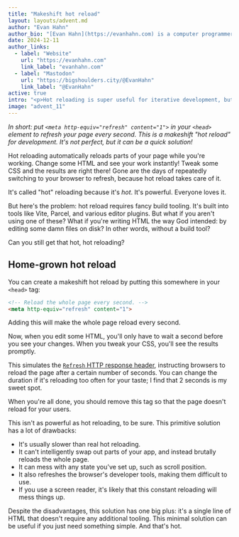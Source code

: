 ```yaml
---
title: "Makeshift hot reload"
layout: layouts/advent.md
author: "Evan Hahn"
author_bio: "[Evan Hahn](https://evanhahn.com) is a computer programmer. He's worked in security at [Signal](https://signal.org), the encrypted messenger, and on [Helmet](https://helmetjs.github.io/), a Node security module. He's worked on non-profit peer-to-peer software at [Awana Digital](https://awana.digital). He's written a couple of JavaScript books, such as [Express in Action](https://www.manning.com/books/express-in-action). He loves a good panini."
date: 2024-12-11
author_links:
  - label: "Website"
    url: "https://evanhahn.com"
    link_label: "evanhahn.com"
  - label: "Mastodon"
    url: "https://bigshoulders.city/@EvanHahn"
    link_label: "@EvanHahn"
active: true
intro: "<p>Hot reloading is super useful for iterative development, but it can require fancy tooling. If you don't have that, you can put a single tag in your `<head>` to hack in some of the same effect.</p>"
image: "advent_11"
---
```


*In short: put `<meta http-equiv="refresh" content="1">` in your `<head>` element to refresh your page every second. This is a makeshift "hot reload" for development. It's not perfect, but it can be a quick solution!*

Hot reloading automatically reloads parts of your page while you're working. Change some HTML and see your work instantly! Tweak some CSS and the results are right there! Gone are the days of repeatedly switching to your browser to refresh, because hot reload takes care of it.

It's called "hot" reloading because it's *hot*. It's powerful. Everyone loves it.

But here's the problem: hot reload requires fancy build tooling. It's built into tools like Vite, Parcel, and various editor plugins. But what if you aren't using one of these? What if you're writing HTML the way God intended: by editing some damn files on disk? In other words, without a build tool?

Can you still get that hot, hot reloading?

## Home-grown hot reload

You can create a makeshift hot reload by putting this somewhere in your `<head>` tag:

```html
<!-- Reload the whole page every second. -->
<meta http-equiv="refresh" content="1">
```

Adding this will make the whole page reload every second.

Now, when you edit some HTML, you'll only have to wait a second before you see your changes. When you tweak your CSS, you'll see the results promptly.

This simulates the [`Refresh` HTTP response header](https://developer.mozilla.org/en-US/docs/Web/HTTP/Headers/Refresh), instructing browsers to reload the page after a certain number of seconds. You can change the duration if it's reloading too often for your taste; I find that 2 seconds is my sweet spot.

When you're all done, you should remove this tag so that the page doesn't reload for your users.

This isn't as powerful as hot reloading, to be sure. This primitive solution has a lot of drawbacks:

- It's usually slower than real hot reloading.
- It can't intelligently swap out parts of your app, and instead brutally reloads the whole page.
- It can mess with any state you've set up, such as scroll position.
- It also refreshes the browser's developer tools, making them difficult to use.
- If you use a screen reader, it's likely that this constant reloading will mess things up.

Despite the disadvantages, this solution has one big plus: it's a single line of HTML that doesn't require any additional tooling. This minimal solution can be useful if you just need something simple. And that's hot.
